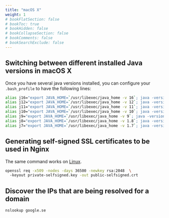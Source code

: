 ```yaml
---
title: "macOS X"
weight: 1
# bookFlatSection: false
# bookToc: true
# bookHidden: false
# bookCollapseSection: false
# bookComments: false
# bookSearchExclude: false
---
```

## Switching between different installed Java versions in macOS X
Once you have several java versions installed, you can configure your `.bash_profile` to have the following lines:

``` bash
alias j16="export JAVA_HOME=`/usr/libexec/java_home -v 16`; java -version"
alias j12="export JAVA_HOME=`/usr/libexec/java_home -v 12`; java -version"
alias j11="export JAVA_HOME=`/usr/libexec/java_home -v 11`; java -version"
alias j10="export JAVA_HOME=`/usr/libexec/java_home -v 10`; java -version"
alias j9="export JAVA_HOME=`/usr/libexec/java_home -v 9`; java -version"
alias j8="export JAVA_HOME=`/usr/libexec/java_home -v 1.8`; java -version"
alias j7="export JAVA_HOME=`/usr/libexec/java_home -v 1.7`; java -version"
```

## Generating self-signed SSL certificates to be used in Nginx
The same command works on [Linux](../linux/).

``` bash
openssl req -x509 -nodes -days 36500 -newkey rsa:2048  \ 
  -keyout private-selfsigned.key -out public-selfsigned.crt
```

## Discover the IPs that are being resolved for a domain
``` bash
nslookup google.se
```